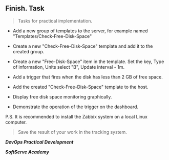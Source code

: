 ## Finish. Task

> Tasks for practical implementation.

* Add a new group of templates to the server, for example named "Templates/Check-Free-Disk-Space"

* Create a new "Check-Free-Disk-Space" template and add it to the created group.

* Create a new "Free-Disk-Space" item in the template. Set the key, Type of information, Units select "B", Update interval - 1m.

* Add a trigger that fires when the disk has less than 2 GB of free space.

* Add the created "Check-Free-Disk-Space" template to the host.

* Display free disk space monitoring graphically.

* Demonstrate the operation of the trigger on the dashboard.

P.S. It is recommended to install the Zabbix system on a local Linux computer.


> Save the result of your work in the tracking system.

_**DevOps Practical Development**_ 

_**SoftServe Academy**_

<br/>
